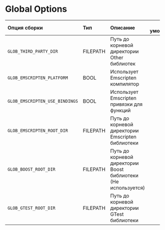 # Global Options

 Опция сборки | Тип | Описание | По умолчанию 
:---|:---|:---|:---:
`GLOB_THIRD_PARTY_DIR` | FILEPATH | Путь до корневой директории Other библиотек | `-` 
`GLOB_EMSCRIPTEN_PLATFORM` | BOOL | Использует Emscripten компилятор | `OFF` 
`GLOB_EMSCRIPTEN_USE_BINDINGS` | BOOL | Использует Emscripten привязки для функций | `OFF` 
`GLOB_EMSCRIPTEN_ROOT_DIR` | FILEPATH | Путь до корневой директории Emscripten библиотеки | `-` 
`GLOB_BOOST_ROOT_DIR` | FILEPATH | Путь до корневой директории Boost библиотеки (Не используется) | `-` 
`GLOB_GTEST_ROOT_DIR` | FILEPATH | Путь до корневой директории GTest библиотеки | `-` 
